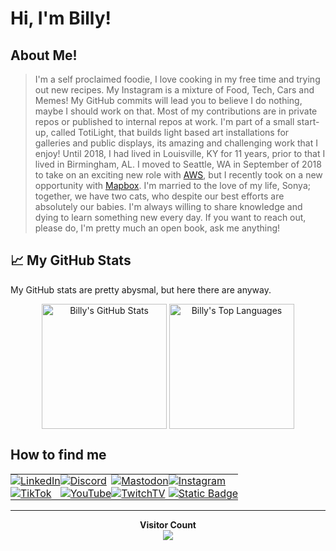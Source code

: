 # Hi, I'm Billy!

## About Me!

> I'm a self proclaimed foodie, I love cooking in my free time and trying out new recipes. My Instagram is a mixture of Food, Tech, Cars and Memes! My GitHub commits will lead you to believe I do nothing, maybe I should work on that. Most of my contributions are in private repos or published to internal repos at work. I'm part of a small start-up, called TotiLight, that builds light based art installations for galleries and public displays, its amazing and challenging work that I enjoy! Until 2018, I had lived in Louisville, KY for 11 years, prior to that I lived in Birmingham, AL. I moved to Seattle, WA in September of 2018 to take on an exciting new role with [AWS](https://aws.amazon.com/), but I recently took on a new opportunity with [Mapbox](https://www.mapbox.com/). I'm married to the love of my life, Sonya; together, we have two cats, who despite our best efforts are absolutely our babies. I'm always willing to share knowledge and dying to learn something new every day. If you want to reach out, please do, I'm pretty much an open book, ask me anything!

## 📈 My GitHub Stats

My GitHub stats are pretty abysmal, but here there are anyway. 

<p align="center">
  <img height="200" align="center" src="https://github-stats.billyjbryant.com/api?username=billyjbryant&rank_icon=github&theme=gotham&hide_border=true&bg_color=00000000&hide_title=true" alt="Billy's GitHub Stats" />
  <img height="200" align="center" src="https://github-stats.billyjbryant.com/api/top-langs/?username=anuraghazra&layout=donut&theme=gotham&hide_border=true&bg_color=00000000&hide_title=true" alt="Billy's Top Languages" />
</p>

## How to find me

<p align="center">
  <table align="center" border="0" style="border-collapse: collapse; border: 0;">
    <tr border="0">
      <td border="0" style="padding: 0; margin: 0; border: 0;">
        <a href="https://www.linkedin.com/in/billyjbryant/" rel="noreferrer" target="_blank"><img src="https://img.shields.io/badge/LinkedIn-Follow?style=for-the-badge&logo=linkedin&logoColor=white&labelColor=%230A66C2&color=000000" alt="LinkedIn"></a>
      </td>
      <td border="0" style="padding: 0; margin: 0; border: 0;">
        <a href="https://discord.gg/Av4QXY5Zp6" rel="noreferrer" target="_blank"><img src="https://img.shields.io/badge/Discord-Chat%20with%20me?style=for-the-badge&logo=discord&logoColor=white&labelColor=%235865F2&color=000000" alt="Discord"></a>
      </td>
      <td border="0" style="padding: 0; margin: 0; border: 0;">
        <a href="https://defcon.social/@billyjbryant" rel="me noreferrer" target="_blank"><img src="https://img.shields.io/badge/Mastodon-Follow%20Me?style=for-the-badge&logo=mastodon&logoColor=white&labelColor=%236364FF&color=000000" alt="Mastodon"></a>
      </td>
      <td border="0" style="padding: 0; margin: 0; border: 0;">
        <a href="https://instagram.com/billyjbryant" rel="noreferrer" target="_blank"><img src="https://img.shields.io/badge/Instagram-Follow?style=for-the-badge&logo=instagram&logoColor=white&labelColor=%23E4405F&color=000000" alt="Instagram"></a></td>
    </tr>
    <tr border="0">
      <td border="0" style="padding: 0; margin: 0; border: 0;">
        <a href="https://tiktok.com/@billyjbryant" rel="noreferrer" target="_blank"><img src="https://img.shields.io/badge/TikTok-Follow?style=for-the-badge&logo=tiktok&logoColor=white&labelColor=%23397684&color=000000" alt="TikTok"></a>
      </td>
      <td border="0" style="padding: 0; margin: 0; border: 0;">
        <a href="https://www.youtube.com/@billyjbryant" rel="noreferrer" target="_blank"><img src="https://img.shields.io/badge/YouTube-Follow?style=for-the-badge&logo=youtube&logoColor=white&labelColor=%23FF0000&color=000000" alt="YouTube"></a>
      </td>
      <td border="0" style="padding: 0; margin: 0; border: 0;">
        <a href="https://twitch.tv/billyjbryant" rel="noreferrer" target="_blank"><img src="https://img.shields.io/badge/Twitch-Follow?style=for-the-badge&logo=twitch&logoColor=white&labelColor=%239146FF&color=000000" alt="TwitchTV"></a>
      </td>
      <td border="0" style="padding: 0; margin: 0; border: 0;">
        <a href="https://bio.link/billyjbryant" rel="noreferrer" target="_blank"><img alt="Static Badge" src="https://img.shields.io/badge/BioLink-Follow?style=for-the-badge&logo=biolink&logoColor=white&labelColor=%235548ff&color=000000" alt="BioLink"></a>
      </td>
    </tr>
  </table>
</p>

---

<p align="center"> 
  <b>Visitor Count</b><br>
  <img src="https://profile-counter.glitch.me/BillyJBryant/count.svg" />
</p>
